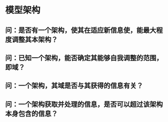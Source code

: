 # 模型架构

## 问：是否有一个架构，使其在适应新信息使，能最大程度调整其本架构？

## 问：已知一个架构，能否确定其能够自我调整的范围，即域？

## 问：一个架构，其域是否与其获得的信息有关？

## 问：一个架构获取并处理的信息，是否可以超过该架构本身包含的信息？